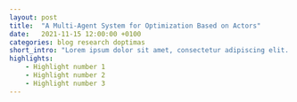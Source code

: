 ```yaml
---
layout: post
title:  "A Multi-Agent System for Optimization Based on Actors"
date:   2021-11-15 12:00:00 +0100
categories: blog research doptimas 
short_intro: "Lorem ipsum dolor sit amet, consectetur adipiscing elit. Etiam eget ligula eu lectus lobortis condimentum. Aliquam nonummy auctor massa."
highlights:
    - Highlight number 1
    - Highlight number 2
    - Highlight number 3
---
```

